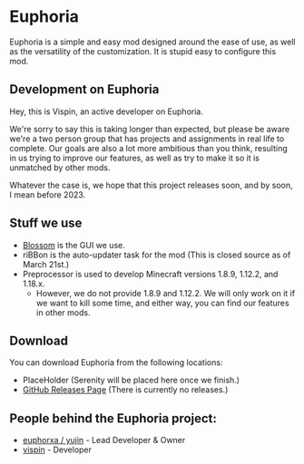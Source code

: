 # Euphoria
Euphoria is a simple and easy mod designed around the ease of use, as well as the versatility of the customization. It is stupid easy to configure this mod.

## Development on Euphoria
Hey, this is Vispin, an active developer on Euphoria. 

We're sorry to say this is taking longer than expected, but please be aware we're a two person group that has projects and assignments in real life to complete.
Our goals are also a lot more ambitious than you think, resulting in us trying to improve our features, as well as try to make it so it is unmatched by other mods. 

Whatever the case is, we hope that this project releases soon, and by soon, I mean before 2023.

## Stuff we use

* [Blossom](https://github.com/isolysm/blossom) is the GUI we use.
* riBBon is the auto-updater task for the mod (This is closed source as of March 21st.)
* Preprocessor is used to develop Minecraft versions 1.8.9, 1.12.2, and 1.18.x. 
  * However, we do not provide 1.8.9 and 1.12.2. We will only work on it if we want to kill some time, and either way, you can find our features in other mods.

## Download
You can download Euphoria from the following locations:

* PlaceHolder (Serenity will be placed here once we finish.)
* [GitHub Releases Page](https://github.com/isolysm/Euphoria/releases) (There is currently no releases.)

## People behind the Euphoria project:
* [euphorxa / yujin](https://github.com/euphorxa) - Lead Developer & Owner
* [vispin](https://github.com/vispin) - Developer
